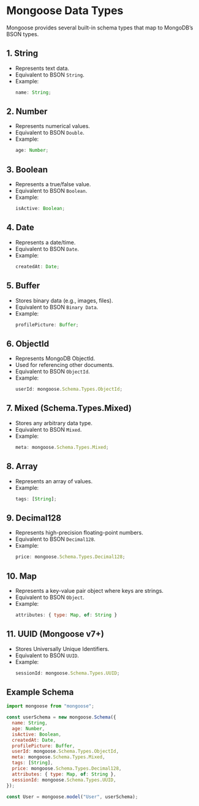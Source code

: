 # Mongoose Data Types

Mongoose provides several built-in schema types that map to MongoDB’s BSON types.

## 1. String

- Represents text data.
- Equivalent to BSON `String`.
- Example:
  ```js
  name: String;
  ```

## 2. Number

- Represents numerical values.
- Equivalent to BSON `Double`.
- Example:
  ```js
  age: Number;
  ```

## 3. Boolean

- Represents a true/false value.
- Equivalent to BSON `Boolean`.
- Example:
  ```js
  isActive: Boolean;
  ```

## 4. Date

- Represents a date/time.
- Equivalent to BSON `Date`.
- Example:
  ```js
  createdAt: Date;
  ```

## 5. Buffer

- Stores binary data (e.g., images, files).
- Equivalent to BSON `Binary Data`.
- Example:
  ```js
  profilePicture: Buffer;
  ```

## 6. ObjectId

- Represents MongoDB ObjectId.
- Used for referencing other documents.
- Equivalent to BSON `ObjectId`.
- Example:
  ```js
  userId: mongoose.Schema.Types.ObjectId;
  ```

## 7. Mixed (Schema.Types.Mixed)

- Stores any arbitrary data type.
- Equivalent to BSON `Mixed`.
- Example:
  ```js
  meta: mongoose.Schema.Types.Mixed;
  ```

## 8. Array

- Represents an array of values.
- Example:
  ```js
  tags: [String];
  ```

## 9. Decimal128

- Represents high-precision floating-point numbers.
- Equivalent to BSON `Decimal128`.
- Example:
  ```js
  price: mongoose.Schema.Types.Decimal128;
  ```

## 10. Map

- Represents a key-value pair object where keys are strings.
- Equivalent to BSON `Object`.
- Example:
  ```js
  attributes: { type: Map, of: String }
  ```

## 11. UUID (Mongoose v7+)

- Stores Universally Unique Identifiers.
- Equivalent to BSON `UUID`.
- Example:
  ```js
  sessionId: mongoose.Schema.Types.UUID;
  ```

## Example Schema

```js
import mongoose from "mongoose";

const userSchema = new mongoose.Schema({
  name: String,
  age: Number,
  isActive: Boolean,
  createdAt: Date,
  profilePicture: Buffer,
  userId: mongoose.Schema.Types.ObjectId,
  meta: mongoose.Schema.Types.Mixed,
  tags: [String],
  price: mongoose.Schema.Types.Decimal128,
  attributes: { type: Map, of: String },
  sessionId: mongoose.Schema.Types.UUID,
});

const User = mongoose.model("User", userSchema);
```
